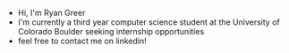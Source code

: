 - Hi, I'm Ryan Greer
- I'm currently a third year computer science student at the University of Colorado Boulder seeking internship opportunities
- feel free to contact me on linkedin!

<!---
doublergreer/doublergreer is a ✨ special ✨ repository because its `README.md` (this file) appears on your GitHub profile.
You can click the Preview link to take a look at your changes.
--->
